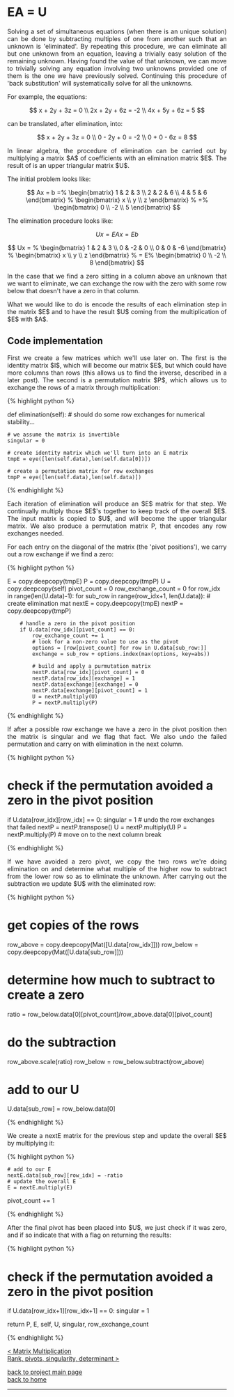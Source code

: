 # EA = U
<div style="text-align: justify">
<p>Solving a set of simultaneous equations (when there is an unique solution)
can be done by subtracting multiples of one from another such that an unknown
is 'eliminated'. By repeating this procedure, we can eliminate all but one
unknown from an equation, leaving a trivially easy solution of the remaining
unknown. Having found the value of that unknown, we can move to trivially
solving any equation involving two unknowns provided one of them is the one we
have previously solved. Continuing this procedure of 'back substitution' will
systematically solve for all the unknowns.</p>
</div>

For example, the equations:

$$
x + 2y + 3z = 0 \\
2x + 2y + 6z = -2 \\
4x + 5y + 6z = 5
$$

can be translated, after elimination, into:

$$
x + 2y + 3z = 0 \\
0 - 2y + 0 = -2 \\
0 + 0 - 6z = 8
$$

<div style="text-align: justify">
<p>In linear algebra, the procedure of elimination can be carried out by
multiplying a matrix $A$ of coefficients with an elimination matrix $E$. The
result of is an upper triangular matrix $U$.</p>
</div>

The initial problem looks like:

$$
Ax = b =%
  \begin{bmatrix}
    1 & 2 & 3 \\
    2 & 2 & 6 \\
    4 & 5 & 6
  \end{bmatrix}
  %
  \begin{bmatrix}
    x \\
    y \\
    z
  \end{bmatrix}
  %
  =%
  \begin{bmatrix}
    0 \\
    -2 \\
    5
  \end{bmatrix}
$$

The elimination procedure looks like:

$$
Ux = EAx = Eb
$$

$$
Ux = %
  \begin{bmatrix}
    1 & 2 & 3 \\
    0 & -2 & 0 \\
    0 & 0 & -6
  \end{bmatrix}
  %
  \begin{bmatrix}
    x \\
    y \\
    z
  \end{bmatrix}
  %
  = E%
  \begin{bmatrix}
    0 \\
    -2 \\
    8
  \end{bmatrix}
$$

<div style="text-align: justify">
<p>In the case that we find a zero sitting in a column above an unknown that we
want to eliminate, we can exchange the row with the zero with some row below
that doesn't have a zero in that column.</p>

<p>What we would like to do is encode the results of each elimination step in
the matrix $E$ and to have the result $U$ coming from the multiplication of $E$
with $A$.</p>
</div>

## Code implementation
<div style="text-align: justify">
<p>First we create a few matrices which we'll use later on. The first is the
identity matrix $I$, which will become our matrix $E$, but which could have
more columns than rows (this allows us to find the inverse, described in a
later post). The second is a permutation matrix $P$, which allows us to
exchange the rows of a matrix through multiplication:</p>
</div>

{% highlight python %}

def elimination(self):
    # should do some row exchanges for numerical stability...

    # we assume the matrix is invertible
    singular = 0

    # create identity matrix which we'll turn into an E matrix
    tmpE = eye([len(self.data),len(self.data[0])])

    # create a permutation matrix for row exchanges
    tmpP = eye([len(self.data),len(self.data)])

{% endhighlight %}

<div style="text-align: justify">
<p>Each iteration of elimination will produce an $E$ matrix for that step. We
continually multiply those $E$'s together to keep track of the overall $E$. The
input matrix is copied to $U$, and will become the upper triangular matrix. We
also produce a permutation matrix P, that encodes any row exchanges needed.</p>

<p>For each entry on the diagonal of the matrix (the 'pivot positions'), we
carry out a row exchange if we find a zero:</p>
</div>

{% highlight python %}

E = copy.deepcopy(tmpE)
P = copy.deepcopy(tmpP)
U = copy.deepcopy(self)
pivot_count = 0
row_exchange_count = 0
for row_idx in range(len(U.data)-1):
    for sub_row in range(row_idx+1, len(U.data)):
        # create elimination mat
        nextE = copy.deepcopy(tmpE)
        nextP = copy.deepcopy(tmpP)

        # handle a zero in the pivot position
        if U.data[row_idx][pivot_count] == 0:
            row_exchange_count += 1
            # look for a non-zero value to use as the pivot
            options = [row[pivot_count] for row in U.data[sub_row:]]
            exchange = sub_row + options.index(max(options, key=abs))

            # build and apply a purmutation matrix
            nextP.data[row_idx][pivot_count] = 0
            nextP.data[row_idx][exchange] = 1
            nextP.data[exchange][exchange] = 0
            nextP.data[exchange][pivot_count] = 1
            U = nextP.multiply(U)
            P = nextP.multiply(P)

{% endhighlight %}

<div style="text-align: justify">
<p>If after a possible row exchange we have a zero in the pivot position then
the matrix is singular and we flag that fact. We also undo the failed
permutation and carry on with elimination in the next column.</p>
</div>

{% highlight python %}

# check if the permutation avoided a zero in the pivot position
if U.data[row_idx][row_idx] == 0:
    singular = 1
    # undo the row exchanges that failed
    nextP = nextP.transpose()
    U = nextP.multiply(U)
    P = nextP.multiply(P)
    # move on to the next column
    break

{% endhighlight %}

<div style="text-align: justify">
<p>If we have avoided a zero pivot, we copy the two rows we're doing
elimination on and determine what multiple of the higher row to subtract from
the lower row so as to eliminate the unknown. After carrying out the
subtraction we update $U$ with the eliminated row:</p>
</div>

{% highlight python %}
# get copies of the rows
row_above = copy.deepcopy(Mat([U.data[row_idx]]))
row_below = copy.deepcopy(Mat([U.data[sub_row]]))

# determine how much to subtract to create a zero
ratio = row_below.data[0][pivot_count]/row_above.data[0][pivot_count]
# do the subtraction
row_above.scale(ratio)
row_below = row_below.subtract(row_above)
# add to our U
U.data[sub_row] = row_below.data[0]

{% endhighlight %}

<div style="text-align: justify">
<p>We create a nextE matrix for the previous step and update the overall $E$ by
multiplying it:</p>
</div>

{% highlight python %}

    # add to our E
    nextE.data[sub_row][row_idx] = -ratio
    # update the overall E
    E = nextE.multiply(E)
pivot_count += 1

{% endhighlight %}

<div style="text-align: justify">
<p>After the final pivot has been placed into $U$, we just check if it was
zero, and if so indicate that with a flag on returning the results:</p>
</div>

{% highlight python %}

# check if the permutation avoided a zero in the pivot position
if U.data[row_idx+1][row_idx+1] == 0:
    singular = 1

return P, E, self, U, singular, row_exchange_count

{% endhighlight %}

[< Matrix Multiplication](./dot_prod_and_mat_multiply.md)\
[Rank, pivots, singularity, determinant >](./rank_piv_sing_det.md)

[back to project main page](./numpy_from_scratch.md)\
[back to home](../index.md)

---
<script src="https://utteranc.es/client.js"
        repo="Matt-A-Bennett/Matt-A-Bennett.github.io"
        issue-term="https://matt-a-bennett.github.io/numpy_from_scratch/elimination.html"
        theme="github-light"
        crossorigin="anonymous"
        async>
</script>

